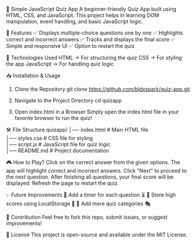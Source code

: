 🎯 Simple JavaScript Quiz App
A beginner-friendly Quiz App built using HTML, CSS, and JavaScript. This project helps in learning DOM manipulation, event handling, and basic JavaScript logic.

🚀 Features
✅ Displays multiple-choice questions one by one
✅ Highlights correct and incorrect answers
✅ Tracks and displays the final score
✅ Simple and responsive UI
✅ Option to restart the quiz

📌 Technologies Used
HTML → For structuring the quiz
CSS → For styling the app
JavaScript → For handling quiz logic

📥 Installation & Usage

1. Clone the Repository
git clone https://github.com/bldxspark/quiz-app.git

2. Navigate to the Project Directory
cd quizapp

3. Open index.html in a Browser
Simply open the index.html file in your favorite browser to run the quiz!

🛠️ File Structure
quizapp/
│── index.html      # Main HTML file  
│── styles.css      # CSS file for styling  
│── script.js       # JavaScript file for quiz logic  
│── README.md       # Project documentation  

🎮 How to Play?
Click on the correct answer from the given options.
The app will highlight correct and incorrect answers.
Click "Next" to proceed to the next question.
After finishing all questions, your final score will be displayed.
Refresh the page to restart the quiz.

💡 Future Improvements
🔹 Add a timer for each question ⏳
🔹 Store high scores using LocalStorage 💾
🔹 Add more quiz categories 🎭

🤝 Contribution
Feel free to fork this repo, submit issues, or suggest improvements!

📜 License
This project is open-source and available under the MIT License.

